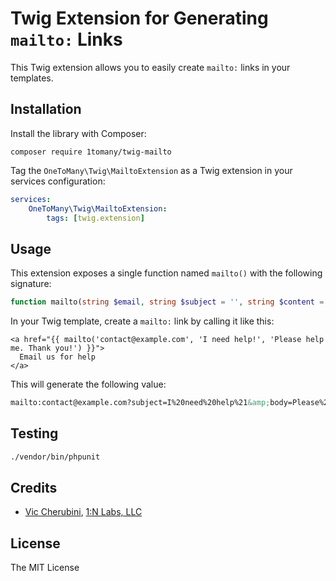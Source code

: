 # Twig Extension for Generating `mailto:` Links
This Twig extension allows you to easily create `mailto:` links in your templates.

## Installation
Install the library with Composer:

```
composer require 1tomany/twig-mailto
```

Tag the `OneToMany\Twig\MailtoExtension` as a Twig extension in your services configuration:

```yaml
services:
    OneToMany\Twig\MailtoExtension:
        tags: [twig.extension]
```

## Usage
This extension exposes a single function named `mailto()` with the following signature:

```php
function mailto(string $email, string $subject = '', string $content = ''): string;
```

In your Twig template, create a `mailto:` link by calling it like this:

```twig
<a href="{{ mailto('contact@example.com', 'I need help!', 'Please help me. Thank you!') }}">
  Email us for help
</a>
```

This will generate the following value:

```html
mailto:contact@example.com?subject=I%20need%20help%21&amp;body=Please%20help%20me.%20Thank%20you%21
```

## Testing
``` bash
./vendor/bin/phpunit
```

## Credits
- [Vic Cherubini](https://github.com/viccherubini), [1:N Labs, LLC](https://1tomany.com)

## License
The MIT License
